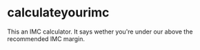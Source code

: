 # calculateyourimc
This an IMC calculator. It says wether you're under our above the recommended IMC margin. 
